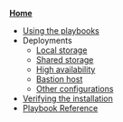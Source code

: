 **[Home](Home)**
* [Using the playbooks](sys_use)
* Deployments
  * [Local storage](arch_single_local)
  * [Shared storage](arch_single_shared)
  * [High availability](arch_ha)
  * [Bastion host](arch_bastion)
  * [Other configurations](arch_other)
* [Verifying the installation](sys_verify)
* [Playbook Reference](sys_reference)